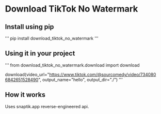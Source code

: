 # Download TikTok No Watermark

## Install using pip

'''
pip install download_tiktok_no_watermark
'''

## Using it in your project

'''
from download_tiktok_no_watermark.download import download

download(video_url="https://www.tiktok.com/@sourcomedy/video/7340806842651528490", output_name="hello", output_dir="./")
'''

## How it works

Uses snaptik.app reverse-engineered api.
